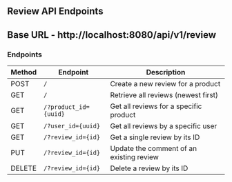 ## Review API Endpoints
**Base URL** - http://localhost:8080/api/v1/review
---
### Endpoints
| Method | Endpoint | Description |
|--------|---------|-------------|
| POST   | `/` | Create a new review for a product |
| GET    | `/` | Retrieve all reviews (newest first) |
| GET    | `/?product_id={uuid}` | Get all reviews for a specific product |
| GET    | `/?user_id={uuid}` | Get all reviews by a specific user |
| GET    | `/?review_id={id}` | Get a single review by its ID |
| PUT    | `/?review_id={id}` | Update the comment of an existing review |
| DELETE | `/?review_id={id}` | Delete a review by its ID |
